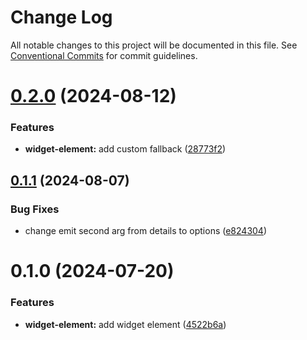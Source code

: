 # Change Log

All notable changes to this project will be documented in this file.
See [Conventional Commits](https://conventionalcommits.org) for commit guidelines.

# [0.2.0](https://github.com/rambler-digital-solutions/web-components/compare/@rambler-tech/widget-element@0.1.1...@rambler-tech/widget-element@0.2.0) (2024-08-12)

### Features

- **widget-element:** add custom fallback ([28773f2](https://github.com/rambler-digital-solutions/web-components/commit/28773f22619fd530bc71b95c2ef5ca2133b5a48e))

## [0.1.1](https://github.com/rambler-digital-solutions/web-components/compare/@rambler-tech/widget-element@0.1.0...@rambler-tech/widget-element@0.1.1) (2024-08-07)

### Bug Fixes

- change emit second arg from details to options ([e824304](https://github.com/rambler-digital-solutions/web-components/commit/e824304e3ae5900184683997fc492d19fc529165))

# 0.1.0 (2024-07-20)

### Features

- **widget-element:** add widget element ([4522b6a](https://github.com/rambler-digital-solutions/web-components/commit/4522b6abbbe331ebc10f7a470788d4bdd9017ded))
